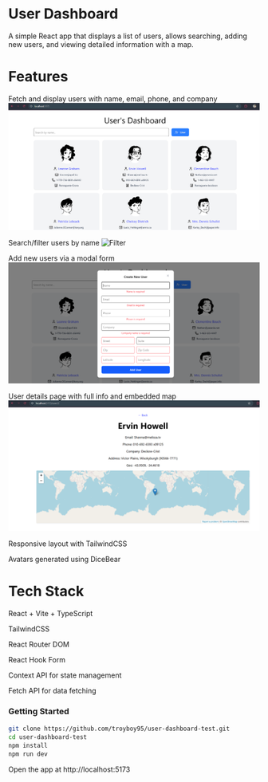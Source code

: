 # **User Dashboard**

A simple React app that displays a list of users, allows searching, adding new users, and viewing detailed information with a map.

# Features

Fetch and display users with name, email, phone, and company
![Dashboard](public/screenshots/Screenshot-landing-page.png)

Search/filter users by name
![Filter](public/screenshots/Screenshot-seacrh-bar.png)

Add new users via a modal form
![Add User](public/screenshots/Screenshot-user-form.png)

User details page with full info and embedded map
![Add User](public/screenshots/Screenshot-user-page.png)

Responsive layout with TailwindCSS

Avatars generated using DiceBear

# Tech Stack

React + Vite + TypeScript

TailwindCSS

React Router DOM

React Hook Form

Context API for state management

Fetch API for data fetching

### Getting Started
```bash
git clone https://github.com/troyboy95/user-dashboard-test.git
cd user-dashboard-test
npm install
npm run dev
```
Open the app at http://localhost:5173
